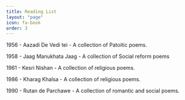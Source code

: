 ```yaml
---
title: Reading List
layout: "page"
icon: fa-book
order: 3
---
```


1956 - Aazadi De Vedi tei - A collection of Patoitic poems.

1958 - Jaag Manukhata Jaag - A collection of Social reform poems

1961 - Kesri Nishan - A collection of religious poems.

1986 - Kharag Khalsa - A collection of religious poems.

1990 - Rutan de Parchawe - A collection of romantic and social poems.
